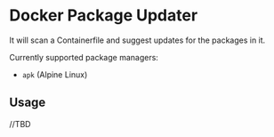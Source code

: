 # Docker Package Updater

It will scan a Containerfile and suggest updates for the packages in it.

Currently supported package managers:

- `apk` (Alpine Linux)

## Usage

//TBD
